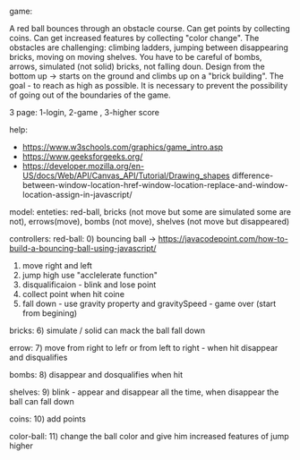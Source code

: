 game:

A red ball bounces through an obstacle course.
Can get points by collecting coins.
Can get increased features by collecting "color change". 
The obstacles are challenging: climbing ladders, jumping between disappearing bricks, moving on moving shelves.
You have to be careful of bombs, arrows, simulated (not solid) bricks, not falling doun. 
Design from the bottom up -> starts on the ground and climbs up on a "brick building".
The goal - to reach as high as possible.
It is necessary to prevent the possibility of going out of the boundaries of the game.

3 page: 1-login, 2-game , 3-higher score

help:
* https://www.w3schools.com/graphics/game_intro.asp 
* https://www.geeksforgeeks.org/   
* https://developer.mozilla.org/en-US/docs/Web/API/Canvas_API/Tutorial/Drawing_shapes difference-between-window-location-href-window-location-replace-and-window-location-assign-in-javascript/



model:
enteties: red-ball, bricks (not move but some are simulated some are not), errows(move), bombs (not move), shelves (not move but disappeared)

controllers:
red-ball:
0) bouncing ball -> https://javacodepoint.com/how-to-build-a-bouncing-ball-using-javascript/
1) move right and left  
2) jump high use "acclelerate function"
3) disqualificaion - blink and lose point
4) collect point when hit coine
5) fall down - use gravity property and gravitySpeed - game over (start from begining)

bricks:
6) simulate / solid can mack the ball fall down

errow:
7) move from right to lefr or from left to right - when hit disappear and disqualifies

bombs:
8) disappear and dosqualifies when hit

shelves:
9) blink - appear and disappear all the time, when disappear the ball can fall down

coins:
10) add points

color-ball:
11) change the ball color and give him increased features of jump higher 
